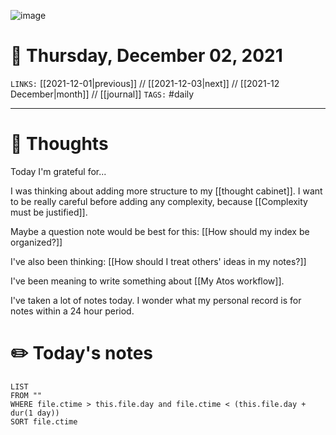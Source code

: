 ![image](https://lh3.googleusercontent.com/MKJxqWsGLXroNvEYWzWDZbk0iK0S4uek3M7CIGXFrIS5jyN4BVmjfZ8QKeQF5Dkfo1R4KnAceWrqm_EB1tcSgF0X-B1OJoBiUCpuEbdvXnLrfhseTJW6gaUOmcf_dfGvC0g2PgazrEuADJnHfqp0xOQBX6VZoDDUTz2nsMWGIQB78LFSBGxdoZiRJaO_Nnu7tjtNc1ORQJYXhqj_rMLBy6ZbcbquzvTwiurt6XovUT1-nm1jZelwKjhOJF5yLHUbQKayQdx48pdOJrMWCNkdIkqbJ_dLD1pn6SW-iXmDFAqPnSaDZFViL38aw9c5OJiDQz6T6ruRavxxSPWnhGYoYdp6PN4QPM0gb9hE9Yfsbz-ShCISYn99NGp-0Z4yGf2uTp3U7nG7FvSeUFrUE7fVu4LO7g0_km2OKbLC_-k6pnO23D4GzszwrTB8Gly1hAZ3yu-02zHyFe4UHztZslvjHV1ikHWRqZi4XTrH2pRcAFVrR5GlRrfDis5K2zOvWf9BOirwi_vaeYwc8VoJTIiURArABREUGkNk64V9ft6FqPn9C8CTMGDxgMcRc_tAwCWq7KyWChEdmM-2E8TbpXO0w00bQj6svkZbkg3FKeHVcwVP7u57qlhxSQcpV7RceaZKEczuEXpRQ90O-enwCB0q-rCFrZ0UPvqdAEMX_BFFRJWYV5Aq5YascLX_oHUrEwjA5uiQ6BOq0mrenDlxChhNXiIxtQ=w3840-h970-no?authuser=0)

# 📅 Thursday, December 02, 2021
`LINKS:` [[2021-12-01|previous]] // [[2021-12-03|next]] // [[2021-12 December|month]] // [[journal]] 
`TAGS:` #daily

---
# 💭 Thoughts
Today I'm grateful for...

I was thinking about adding more structure to my [[thought cabinet]]. I want to be really careful before adding any complexity, because [[Complexity must be justified]]. 

Maybe a question note would be best for this: [[How should my index be organized?]]

I've also been thinking: [[How should I treat others' ideas in my notes?]]

I've been meaning to write something about [[My Atos workflow]]. 

I've taken a lot of notes today. I wonder what my personal record is for notes within a 24 hour period. 

# ✏️ Today's notes
```dataview
LIST 
FROM ""
WHERE file.ctime > this.file.day and file.ctime < (this.file.day + dur(1 day))
SORT file.ctime
```
